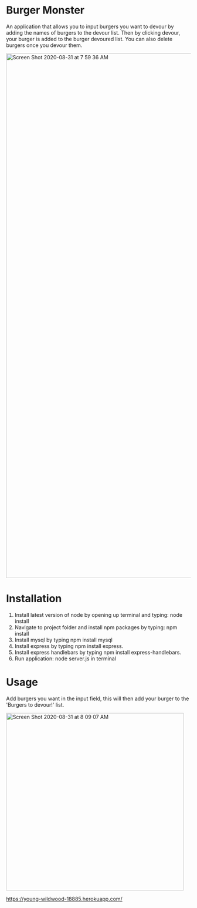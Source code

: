 # Burger Monster
An application that allows you to input burgers you want to devour by adding the names of burgers to the devour list. Then by clicking devour, your burger is added to the burger devoured list. You can also delete burgers once you devour them. 

<img width="1430" alt="Screen Shot 2020-08-31 at 7 59 36 AM" src="https://user-images.githubusercontent.com/64607428/91718642-c785a100-eb61-11ea-819a-ee68cb477d3e.png">

# Installation 
1. Install latest version of node by opening up terminal and typing: node install
2. Navigate to project folder and install npm packages by typing: npm install
3. Install mysql by typing npm install mysql
4. Install express by typing npm install express.
5. Install express handlebars by typing npm install express-handlebars.
6. Run application: node server.js in terminal 

# Usage 
Add burgers you want in the input field, this will then add your burger to the 'Burgers to devour!' list.

<img width="484" alt="Screen Shot 2020-08-31 at 8 09 07 AM" src="https://user-images.githubusercontent.com/64607428/91718992-7b872c00-eb62-11ea-91cc-a8b7aa70fd29.png">

https://young-wildwood-18885.herokuapp.com/
